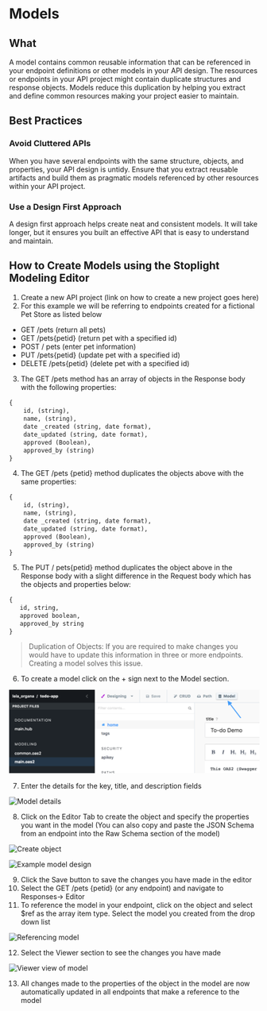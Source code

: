# Models

## What 
A model contains common reusable information that can be referenced in your endpoint definitions or other models in your API design. The resources or endpoints in your API project might contain duplicate structures and response objects. Models reduce this duplication by helping you extract and define common resources making your project easier to maintain. 

## Best Practices 

### Avoid Cluttered APIs
When you have several endpoints with the same structure, objects, and properties, your API design is untidy. Ensure that you extract reusable artifacts and build them as pragmatic models referenced by other resources within your API project. 

### Use a Design First Approach
A design first approach helps create neat and consistent models. It will take longer, but it ensures you built an effective API that is easy to understand and maintain. 

## How to Create Models using the Stoplight Modeling Editor
1. Create a new API project (link on how to create a new  project goes here)
2. For this example we will be referring to endpoints created for a fictional Pet Store as listed below
- GET  /pets (return all pets)
- GET /pets{petid}  (return pet with  a specified id)
- POST / pets  (enter pet information)
- PUT  /pets{petid}  (update pet with a specified id)
- DELETE /pets{petid} (delete pet with a specified id)
3. The  GET  /pets method has an array of objects in the Response body with the following properties:

```
{ 
    id, (string),
    name, (string),
    date _created (string, date format),
    date_updated (string, date format),
    approved (Boolean),
    approved_by (string)
}
```

4. The  GET  /pets {petid} method duplicates the objects above  with the same properties:

```
{ 
    id, (string),
    name, (string),
    date _created (string, date format),
    date_updated (string, date format),
    approved (Boolean),
    approved_by (string)
}
```

5. The PUT / pets{petid}  method duplicates the object above in the Response body with a slight difference in the Request body which has the objects and properties below:
 
 ```
{ 
    id, string,
    approved boolean,
    approved_by string
}
```

<!-- theme:  info  -->
>Duplication of Objects: If you are required to make changes you would have to update this information in three or more endpoints. Creating a model solves this issue.

6. To create a model click on the + sign next to the Model section.

![Create model button](https://github.com/stoplightio/docs/blob/develop/assets/images/create-model.png?raw=true)

7. Enter the details for the key, title, and description fields

![Model details](https://github.com/stoplightio/docs/blob/develop/assets/images/editor-details.png?raw=true)

8. Click on the Editor Tab to create the object and specify the properties you want in the model (You can also copy and paste the JSON Schema from an endpoint into the Raw Schema section of the model)

![Create object](https://github.com/stoplightio/docs/blob/develop/assets/images/create-object.png?raw=true)

![Example model design](https://github.com/stoplightio/docs/blob/develop/assets/images/model-design.png?raw=true)

9. Click the Save button to save the changes you have made in the editor 
10. Select the GET  /pets {petid} (or any endpoint)  and navigate to Responses→ Editor 
11. To reference the model in your endpoint, click on the object and select $ref as the array item type. Select the model you created from the drop down list

![Referencing model](https://github.com/stoplightio/docs/blob/develop/assets/images/ref-model.png?raw=true)

12. Select the Viewer section to see the changes you have made

![Viewer view of model](https://github.com/stoplightio/docs/blob/develop/assets/images/viewer-ref-model.png?raw=true)

13. All changes made to the properties of the object in the model are now automatically updated in all endpoints that make a reference to the model

